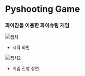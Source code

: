# Pyshooting Game

### 파이참을 이용한 파이슈팅 게임

![캡처](https://user-images.githubusercontent.com/96816327/148946306-fe6df6cf-c9e3-40e1-ae8d-73fbf94d10a8.PNG)

- 시작 화면

![캡처2](https://user-images.githubusercontent.com/96816327/148946592-512d6df9-3f7a-4371-a68c-4243781231bf.PNG)

- 게임 진행 장면

